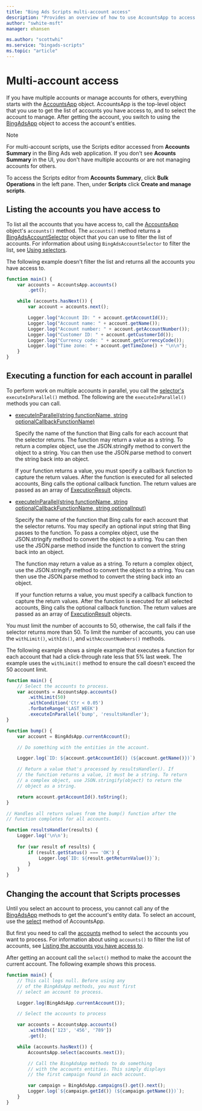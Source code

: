 ```yaml
---
title: "Bing Ads Scripts multi-account access"
description: "Provides an overview of how to use AccountsApp to access the accounts you can manage on behalf of others."
author: "swhite-msft"
manager: ehansen

ms.author: "scottwhi"
ms.service: "bingads-scripts"
ms.topic: "article"
---
```


# Multi-account access

If you have multiple accounts or manage accounts for others, everything starts with the [AccountsApp](../reference/AccountsApp.md) object. AccountsApp is the top-level object that you use to get the list of accounts you have access to, and to select the account to manage. After getting the account, you switch to using the [BingAdsApp](BingAdsApp.md) object to access the account's entities.

> [!NOTE]
> For multi-account scripts, use the Scripts editor accessed from **Accounts Summary** in the Bing Ads web application. If you don't see **Acounts Summary** in the UI, you don't have multiple accounts or are not managing accounts for others.
>
> To access the Scripts editor from **Accounts Summary**, click **Bulk Operations** in the left pane. Then, under **Scripts** click **Create and manage scripts**.


## Listing the accounts you have access to

To list all the accounts that you have access to, call the [AccountsApp](../reference/AccountsApp.md) object's `accounts()` method. The `accounts()` method returns a [BingAdsAccountSelector](../reference/BingAdsAccountSelector.md) object that you can use to filter the list of accounts. For information about using `BingAdsAccountSelector` to filter the list, see [Using selectors](../concepts/selectors.md).

The following example doesn't filter the list and returns all the accounts you have access to.

```javascript
function main() {
    var accounts = AccountsApp.accounts()
        .get();

    while (accounts.hasNext()) {
        var account = accounts.next();

        Logger.log("Account ID: " + account.getAccountId());
        Logger.log("Account name: " + account.getName());
        Logger.log("Account number: " + account.getAccountNumber());
        Logger.log("Customer ID: " + account.getCustomerId());
        Logger.log("Currency code: " + account.getCurrencyCode());
        Logger.log("Time zone: " + account.getTimeZone() + "\n\n");
    }
}
```

## Executing a function for each account in parallel

To perform work on multiple accounts in parallel, you call the [selector's](../reference/BingAdsAccountSelector.md) `executeInParallel()` method. The following are the `executeInParallel()` methods you can call.

- [executeInParallel(string functionName, string optionalCallbackFunctionName)](../reference/BingAdsAccountSelector.md#executeinparallel-string-functionname-string-optionalcallbackfunctionname-)  
  
  Specify the name of the function that Bing calls for each account that the selector returns. The function may return a value as a string. To return a complex object, use the JSON.stringify method to convert the object to a string. You can then use the JSON.parse method to convert the string back into an object. 
  
  If your function returns a value, you must specify a callback function to capture the return values. After the function is executed for all selected accounts, Bing calls the optional callback function. The return values are passed as an array of [ExecutionResult](./ExecutionResult.md) objects.   
  
- [executeInParallel(string functionName, string optionalCallbackFunctionName, string optionalInput)](../reference/BingAdsAccountSelector.md#executeinparallel-string-functionname-string-optionalcallbackfunctionname-string-optionalinput-)
  
  Specify the name of the function that Bing calls for each account that the selector returns. You may specify an optional input string that Bing passes to the function. To pass a complex object, use the JSON.stringify method to convert the object to a string. You can then use the JSON.parse method inside the function to convert the string back into an object.
  
  The function may return a value as a string. To return a complex object, use the JSON.stringify method to convert the object to a string. You can then use the JSON.parse method to convert the string back into an object. 
  
  If your function returns a value, you must specify a callback function to capture the return values. After the function is executed for all selected accounts, Bing calls the optional callback function. The return values are passed as an array of [ExecutionResult](./ExecutionResult.md) objects.   
  

You must limit the number of accounts to 50, otherwise, the call fails if the selector returns more than 50. To limit the number of accounts, you can use the `withLimit()`, `withIds()`, and `withAccountNumbers()` methods.

The following example shows a simple example that executes a function for each account that had a click-through rate less that 5% last week. The example uses the `withLimit()` method to ensure the call doesn't exceed the 50 account limit.

```javascript
function main() {
    // Select the accounts to process.
    var accounts = AccountsApp.accounts()
        .withLimit(50) 
        .withCondition('Ctr < 0.05')
        .forDateRange('LAST_WEEK')
        .executeInParallel('bump', 'resultsHandler');
}

function bump() {
    var account = BingAdsApp.currentAccount();

    // Do something with the entities in the account.

    Logger.log(`ID: ${account.getAccountId()} (${account.getName()})`);

    // Return a value that's processed by resultsHandler(). If 
    // the function returns a value, it must be a string. To return
    // a complex object, use JSON.stringify(object) to return the 
    // object as a string.

    return account.getAccountId().toString();
}

// Handles all return values from the bump() function after the 
// function completes for all accounts.

function resultsHandler(results) {
    Logger.log('\n\n');
    
    for (var result of results) {
        if (result.getStatus() === 'OK') {
            Logger.log(`ID: ${result.getReturnValue()}`);
        }
    }
}
```

## Changing the account that Scripts processes

Until you select an account to process, you cannot call any of the [BingAdsApp](BingAdsApp.md) methods to get the account's entity data. To select an account, use the [select](AccountsApp.md#select-bingadsaccount-account-) method of AccountsApp. 

But first you need to call the [accounts](AccountsApp.md#accounts) method to select the accounts you want to process. For information about using `accounts()` to filter the list of accounts, see [Listing the accounts you have access to](#listing-the-accounts-you-have-access-to).

After getting an account call the `select()` method to make the account the current account. The following example shows this process.

```javascript
function main() {
    // This call logs null. Before using any
    // of the BingAdsApp methods, you must first
    // select an account to process.

    Logger.log(BingAdsApp.currentAccount());

    // Select the accounts to process

    var accounts = AccountsApp.accounts()
        .withIds(['123', '456', '789'])
        .get();

    while (accounts.hasNext()) {
        AccountsApp.select(accounts.next());

        // Call the BingAdsApp methods to do something
        // with the accounts entities. This simply displays
        // the first campaign found in each account.

        var campaign = BingAdsApp.campaigns().get().next();
        Logger.log(`${campaign.getId()} (${campaign.getName()})`);
    }
}
```

